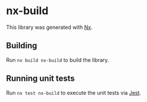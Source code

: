 # nx-build

This library was generated with [Nx](https://nx.dev).

## Building

Run `nx build nx-build` to build the library.

## Running unit tests

Run `nx test nx-build` to execute the unit tests via [Jest](https://jestjs.io).
